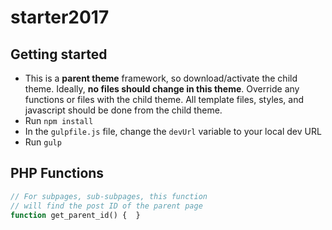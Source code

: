 # starter2017

## Getting started
- This is a <strong>parent theme</strong> framework, so download/activate the child theme. Ideally, <strong>no files should change in this theme</strong>. Override any functions or files with the child theme. All template files, styles, and javascript should be done from the child theme.
- Run <code>npm install</code>
- In the <code>gulpfile.js</code> file, change the <code>devUrl</code> variable to your local dev URL
- Run <code>gulp</code>

## PHP Functions

```php 
// For subpages, sub-subpages, this function
// will find the post ID of the parent page
function get_parent_id() {  }
```